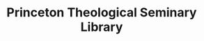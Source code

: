 ---
layout: repo
title: "Princeton Theological Seminary Library"
id: 12836
permalink: repos/12836/
---